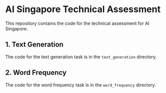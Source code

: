 # AI Singapore Technical Assessment

This repository contains the code for the technical assessment for AI Singapore.

## 1. Text Generation

The code for the text generation task is in the `text_generation` directory. 

## 2. Word Frequency

The code for the word frequency task is in the `word_frequency` directory.